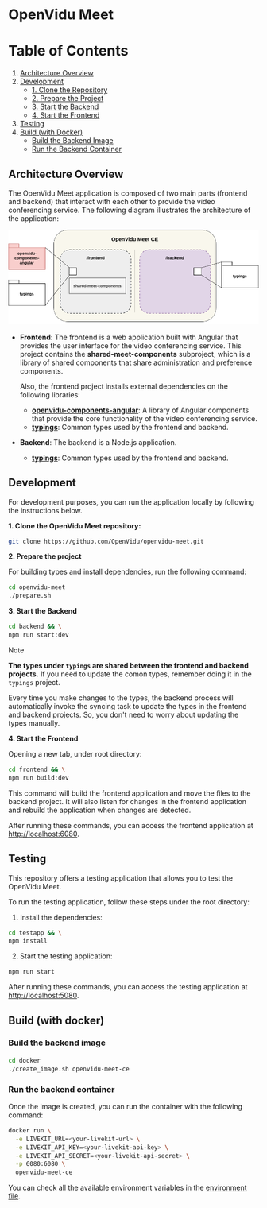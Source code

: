 # OpenVidu Meet

# Table of Contents

1. [Architecture Overview](#architecture-overview)
2. [Development](#development)
   - [1. Clone the Repository](#1-clone-the-openvidu-meet-repository)
   - [2. Prepare the Project](#2-prepare-the-project)
   - [3. Start the Backend](#3-start-the-backend)
   - [4. Start the Frontend](#4-start-the-frontend)
3. [Testing](#testing)
4. [Build (with Docker)](#build-with-docker)
   - [Build the Backend Image](#build-the-backend-image)
   - [Run the Backend Container](#run-the-backend-container)

## Architecture Overview

The OpenVidu Meet application is composed of two main parts (frontend and backend) that interact with each other to provide the video conferencing service. The following diagram illustrates the architecture of the application:

[![OpenVidu Meet CE Architecture Overview](docs/openvidu-meet-ce-architecture.png)](/docs/openvidu-meet-ce-architecture.png)

- **Frontend**: The frontend is a web application built with Angular that provides the user interface for the video conferencing service. This project contains the **shared-meet-components** subproject, which is a library of shared components that share administration and preference components.

  Also, the frontend project installs external dependencies on the following libraries:

  - [**openvidu-components-angular**](https://github.com/OpenVidu/openvidu/tree/master/openvidu-components-angular): A library of Angular components that provide the core functionality of the video conferencing service.
  - [**typings**](./typings/): Common types used by the frontend and backend.

- **Backend**: The backend is a Node.js application.
  - [**typings**](./typings/): Common types used by the frontend and backend.

## Development

For development purposes, you can run the application locally by following the instructions below.

**1. Clone the OpenVidu Meet repository:**

```bash
git clone https://github.com/OpenVidu/openvidu-meet.git
```

**2. Prepare the project**

For building types and install dependencies, run the following command:

```bash
cd openvidu-meet
./prepare.sh
```

**3. Start the Backend**

```bash
cd backend && \
npm run start:dev
```

> [!NOTE]
>  **The types under `typings` are shared between the frontend and backend projects.**
> If you need to update the comon types, remember doing it in the `typings` project.
>
> Every time you make changes to the types, the backend process will automatically invoke the syncing task to update the types in the frontend and backend projects. So, you don't need to worry about updating the types manually.

**4. Start the Frontend**

Opening a new tab, under root directory:

```bash
cd frontend && \
npm run build:dev
```

This command will build the frontend application and move the files to the backend project. It will also listen for changes in the frontend application and rebuild the application when changes are detected.

After running these commands, you can access the frontend application at [http://localhost:6080](http://localhost:6080).


## Testing

This repository offers a testing application that allows you to test the OpenVidu Meet.

To run the testing application, follow these steps under the root directory:

1. Install the dependencies:

```bash
cd testapp && \
npm install
```

2. Start the testing application:

```bash
npm run start
```

After running these commands, you can access the testing application at [http://localhost:5080](http://localhost:5080).


## Build (with docker)

### Build the backend image

```bash
cd docker
./create_image.sh openvidu-meet-ce
```

### Run the backend container

Once the image is created, you can run the container with the following command:

```bash
docker run \
  -e LIVEKIT_URL=<your-livekit-url> \
  -e LIVEKIT_API_KEY=<your-livekit-api-key> \
  -e LIVEKIT_API_SECRET=<your-livekit-api-secret> \
  -p 6080:6080 \
  openvidu-meet-ce
```

You can check all the available environment variables in the [environment file](backend/src/environment.ts).
